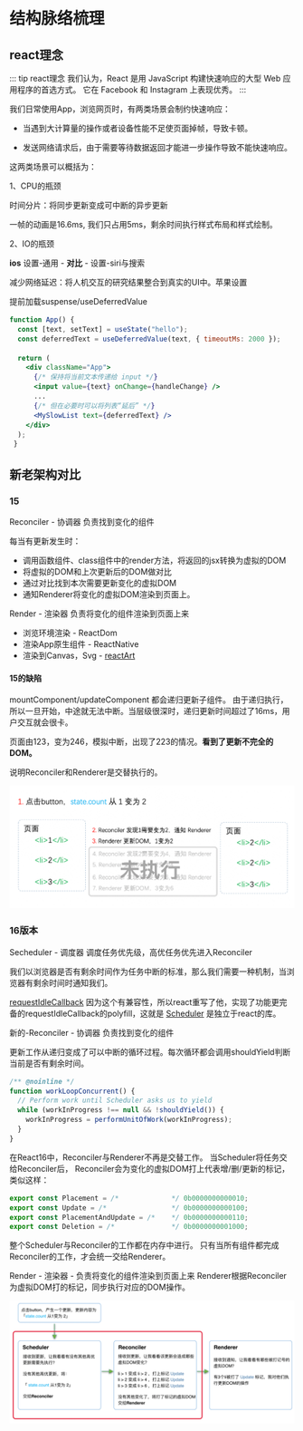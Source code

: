 # 结构脉络梳理
## react理念

::: tip react理念 
我们认为，React 是用 JavaScript 构建快速响应的大型 Web 应用程序的首选方式。
它在 Facebook 和 Instagram 上表现优秀。
:::

我们日常使用App，浏览网页时，有两类场景会制约快速响应：

- 当遇到大计算量的操作或者设备性能不足使页面掉帧，导致卡顿。

- 发送网络请求后，由于需要等待数据返回才能进一步操作导致不能快速响应。

这两类场景可以概括为：

1、CPU的瓶颈

时间分片：将同步更新变成可中断的异步更新

一帧的动画是16.6ms, 我们只占用5ms，剩余时间执行样式布局和样式绘制。

2、IO的瓶颈

**ios**  设置-通用 - **对比** - 设置-siri与搜索

减少网络延迟：将人机交互的研究结果整合到真实的UI中。苹果设置

提前加载suspense/useDeferredValue
```jsx harmony
function App() {
  const [text, setText] = useState("hello");
  const deferredText = useDeferredValue(text, { timeoutMs: 2000 }); 

  return (
    <div className="App">
      {/* 保持将当前文本传递给 input */}
      <input value={text} onChange={handleChange} />
      ...
      {/* 但在必要时可以将列表“延后” */}
      <MySlowList text={deferredText} />
    </div>
  );
 }
```
## 新老架构对比
### 15

Reconciler - 协调器 负责找到变化的组件

每当有更新发生时：
- 调用函数组件、class组件中的render方法，将返回的jsx转换为虚拟的DOM
- 将虚拟的DOM和上次更新后的DOM做对比
- 通过对比找到本次需要更新变化的虚拟DOM
- 通知Renderer将变化的虚拟DOM渲染到页面上。


Render - 渲染器 负责将变化的组件渲染到页面上来
- 浏览环境渲染 - ReactDom
- 渲染App原生组件 - ReactNative
- 渲染到Canvas，Svg - [reactArt](https://www.npmjs.com/package/react-art)


#### 15的缺陷
mountComponent/updateComponent 都会递归更新子组件。
由于递归执行，所以一旦开始，中途就无法中断。当层级很深时，递归更新时间超过了16ms，用户交互就会很卡。

页面由123，变为246，模拟中断，出现了223的情况。**看到了更新不完全的DOM。**

说明Reconciler和Renderer是交替执行的。

![dist](./img/dist.png)

### 16版本
Secheduler - 调度器 调度任务优先级，高优任务优先进入Reconciler 

我们以浏览器是否有剩余时间作为任务中断的标准，那么我们需要一种机制，当浏览器有剩余时间时通知我们。

[requestIdleCallback](https://developer.mozilla.org/zh-CN/docs/Web/API/Window/requestIdleCallback)
因为这个有兼容性，所以react重写了他，实现了功能更完备的requestIdleCallback的polyfill，这就是
[Scheduler](https://github.com/facebook/react/blob/1fb18e22ae66fdb1dc127347e169e73948778e5a/packages/scheduler/README.md)
是独立于react的库。 


新的-Reconciler - 协调器 负责找到变化的组件

更新工作从递归变成了可以中断的循环过程。每次循环都会调用shouldYield判断当前是否有剩余时间。
```js
/** @noinline */
function workLoopConcurrent() {
  // Perform work until Scheduler asks us to yield
  while (workInProgress !== null && !shouldYield()) {
    workInProgress = performUnitOfWork(workInProgress);
  }
}

```
在React16中，Reconciler与Renderer不再是交替工作。
当Scheduler将任务交给Reconciler后，
Reconciler会为变化的虚拟DOM打上代表增/删/更新的标记，类似这样：
```js
export const Placement = /*             */ 0b0000000000010;
export const Update = /*                */ 0b0000000000100;
export const PlacementAndUpdate = /*    */ 0b0000000000110;
export const Deletion = /*              */ 0b0000000001000;
```
整个Scheduler与Reconciler的工作都在内存中进行。
只有当所有组件都完成Reconciler的工作，才会统一交给Renderer。


Render - 渲染器 - 负责将变化的组件渲染到页面上来
Renderer根据Reconciler为虚拟DOM打的标记，同步执行对应的DOM操作。

![process](./img/process.png)




